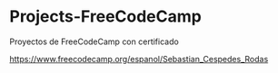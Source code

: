 # Projects-FreeCodeCamp

Proyectos de FreeCodeCamp con certificado

https://www.freecodecamp.org/espanol/Sebastian_Cespedes_Rodas
